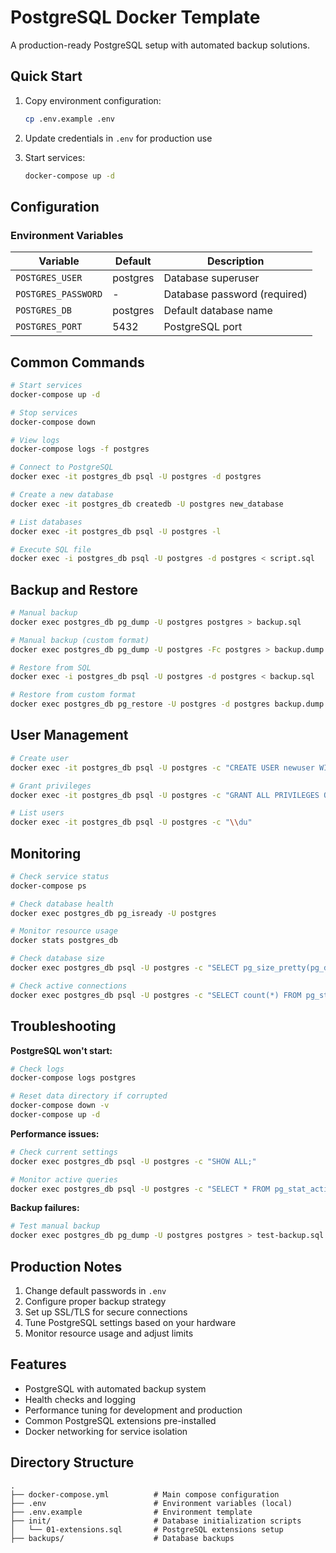 # PostgreSQL Docker Template

A production-ready PostgreSQL setup with automated backup solutions.

## Quick Start

1. Copy environment configuration:
   ```bash
   cp .env.example .env
   ```

2. Update credentials in `.env` for production use

3. Start services:
   ```bash
   docker-compose up -d
   ```


## Configuration

### Environment Variables

| Variable                | Default           | Description                  |
|-------------------------|-------------------|------------------------------|
| `POSTGRES_USER`         | postgres          | Database superuser           |
| `POSTGRES_PASSWORD`     | -                 | Database password (required) |
| `POSTGRES_DB`           | postgres          | Default database name        |
| `POSTGRES_PORT`         | 5432              | PostgreSQL port              |

## Common Commands

```bash
# Start services
docker-compose up -d

# Stop services
docker-compose down

# View logs
docker-compose logs -f postgres

# Connect to PostgreSQL
docker exec -it postgres_db psql -U postgres -d postgres

# Create a new database
docker exec -it postgres_db createdb -U postgres new_database

# List databases
docker exec -it postgres_db psql -U postgres -l

# Execute SQL file
docker exec -i postgres_db psql -U postgres -d postgres < script.sql
```

## Backup and Restore

```bash
# Manual backup
docker exec postgres_db pg_dump -U postgres postgres > backup.sql

# Manual backup (custom format)
docker exec postgres_db pg_dump -U postgres -Fc postgres > backup.dump

# Restore from SQL
docker exec -i postgres_db psql -U postgres -d postgres < backup.sql

# Restore from custom format
docker exec postgres_db pg_restore -U postgres -d postgres backup.dump
```

## User Management

```bash
# Create user
docker exec -it postgres_db psql -U postgres -c "CREATE USER newuser WITH PASSWORD 'password';"

# Grant privileges
docker exec -it postgres_db psql -U postgres -c "GRANT ALL PRIVILEGES ON DATABASE postgres TO newuser;"

# List users
docker exec -it postgres_db psql -U postgres -c "\\du"
```

## Monitoring

```bash
# Check service status
docker-compose ps

# Check database health
docker exec postgres_db pg_isready -U postgres

# Monitor resource usage
docker stats postgres_db

# Check database size
docker exec postgres_db psql -U postgres -c "SELECT pg_size_pretty(pg_database_size('postgres'));"

# Check active connections
docker exec postgres_db psql -U postgres -c "SELECT count(*) FROM pg_stat_activity;"
```

## Troubleshooting

**PostgreSQL won't start:**

```bash
# Check logs
docker-compose logs postgres

# Reset data directory if corrupted
docker-compose down -v
docker-compose up -d
```

**Performance issues:**

```bash
# Check current settings
docker exec postgres_db psql -U postgres -c "SHOW ALL;"

# Monitor active queries
docker exec postgres_db psql -U postgres -c "SELECT * FROM pg_stat_activity;"
```

**Backup failures:**

```bash
# Test manual backup
docker exec postgres_db pg_dump -U postgres postgres > test-backup.sql
```

## Production Notes

1. Change default passwords in `.env`
2. Configure proper backup strategy
3. Set up SSL/TLS for secure connections
4. Tune PostgreSQL settings based on your hardware
5. Monitor resource usage and adjust limits

## Features

- PostgreSQL with automated backup system
- Health checks and logging
- Performance tuning for development and production
- Common PostgreSQL extensions pre-installed
- Docker networking for service isolation

## Directory Structure

```
.
├── docker-compose.yml          # Main compose configuration
├── .env                        # Environment variables (local)
├── .env.example                # Environment template
├── init/                       # Database initialization scripts
│   └── 01-extensions.sql       # PostgreSQL extensions setup
├── backups/                    # Database backups
```